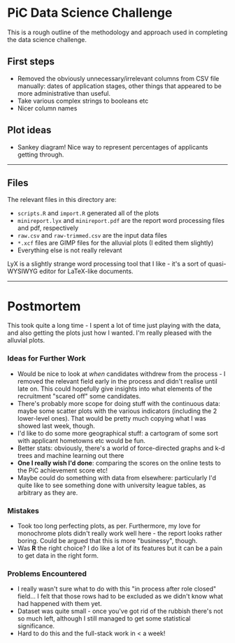 PiC Data Science Challenge
==========================

This is a rough outline of the methodology and approach used in completing the data science challenge.

## First steps

- Removed the obviously unnecessary/irrelevant columns from CSV file manually: dates of application stages, other things that appeared to be more administrative than useful.
- Take various complex strings to booleans etc
- Nicer column names

## Plot ideas

- Sankey diagram! Nice way to represent percentages of applicants getting through.

---

## Files

The relevant files in this directory are:

- `scripts.R` and `import.R` generated all of the plots
- `minireport.lyx` and `minireport.pdf` are the report word processing files and pdf, respectively
- `raw.csv` and `raw-trimmed.csv` are the input data files
- `*.xcf` files are GIMP files for the alluvial plots (I edited them slightly)
- Everything else is not really relevant

LyX is a slightly strange word processing tool that I like - it's a sort of quasi-WYSIWYG editor for LaTeX-like documents.

---

# Postmortem

This took quite a long time - I spent a lot of time just playing with the data, and also getting the plots just how I wanted. I'm really pleased with the alluvial plots.

### Ideas for Further Work

- Would be nice to look at *when* candidates withdrew from the process - I removed the relevant field early in the process and didn't realise until late on. This could hopefully give insights into what elements of the recruitment "scared off" some candidates.
- There's probably more scope for doing stuff with the continuous data: maybe some scatter plots with the various indicators (including the 2 lower-level ones). That would be pretty much copying what I was showed last week, though.
- I'd like to do some more geographical stuff: a cartogram of some sort with applicant hometowns etc would be fun.
- Better stats: obviously, there's a world of force-directed graphs and k-d trees and machine learning out there
- **One I really wish I'd done**: comparing the scores on the online tests to the PiC achievement score etc!
- Maybe could do something with data from elsewhere: particularly I'd quite like to see something done with university league tables, as arbitrary as they are.

### Mistakes
- Took too long perfecting plots, as per. Furthermore, my love for monochrome plots didn't really work well here - the report looks rather boring. Could be argued that this is more "businessy", though.
- Was **R** the right choice? I do like a lot of its features but it can be a pain to get data in the right form.

### Problems Encountered
- I really wasn't sure what to do with this "in process after role closed" field... I felt that those rows had to be excluded as we didn't know what had happened with them yet.
- Dataset was quite small - once you've got rid of the rubbish there's not so much left, although I still managed to get some statistical significance.
- Hard to do this and the full-stack work in < a week!